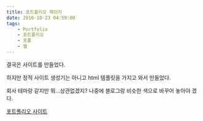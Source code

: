 ```yaml
---
title: 포트폴리오 페이지
date: 2016-10-23 04:59:00
tags:
    - Portfolio
    - 포트폴리오
    - 포폴
    - 웹
---
```


결국은 사이트를 만들었다.

하지만 정적 사이트 생성기는 아니고 html 템플릿을 가지고 와서 만들었다.

회사 테마랑 같지만 뭐...상관없겠지? 나중에 블로그랑 비슷한 색으로 바꾸어 놓아야 겠다.

[포트폴리오 사이트](naturaaurum.github.io/portfolio)